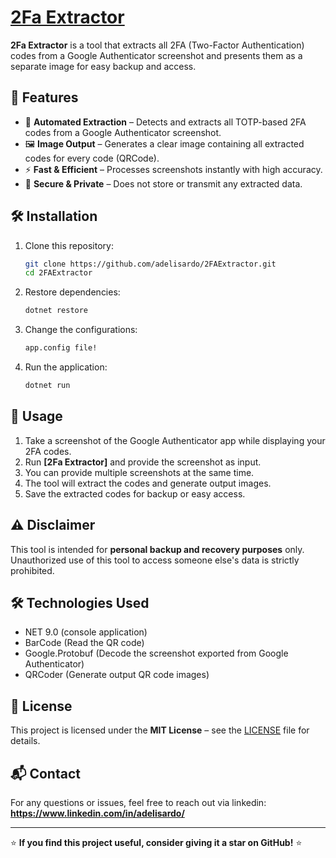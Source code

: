 # [2Fa Extractor](https://github.com/adelisardo/2FAExtractor)

**2Fa Extractor** is a tool that extracts all 2FA (Two-Factor Authentication) codes from a Google Authenticator screenshot and presents them as a separate image for easy backup and access.

## 🚀 Features
- 📸 **Automated Extraction** – Detects and extracts all TOTP-based 2FA codes from a Google Authenticator screenshot.
- 🖼️ **Image Output** – Generates a clear image containing all extracted codes for every code (QRCode).
- ⚡ **Fast & Efficient** – Processes screenshots instantly with high accuracy.
- 🔐 **Secure & Private** – Does not store or transmit any extracted data.

## 🛠️ Installation
1. Clone this repository:
   ```bash
   git clone https://github.com/adelisardo/2FAExtractor.git
   cd 2FAExtractor
   ```
2. Restore dependencies:
   ```bash
   dotnet restore
   ```
4. Change the configurations:
   ```bash
   app.config file!
   ```

4. Run the application:
   ```bash
   dotnet run
   ```

## 📌 Usage
1. Take a screenshot of the Google Authenticator app while displaying your 2FA codes.
2. Run **[2Fa Extractor]** and provide the screenshot as input.
3. You can provide multiple screenshots at the same time.
4. The tool will extract the codes and generate output images.
4. Save the extracted codes for backup or easy access.

## ⚠️ Disclaimer
This tool is intended for **personal backup and recovery purposes** only. Unauthorized use of this tool to access someone else's data is strictly prohibited.

## 🛠️ Technologies Used
- NET 9.0 (console application)
- BarCode (Read the QR code)
- Google.Protobuf (Decode the screenshot exported from Google Authenticator)
- QRCoder (Generate output QR code images)

## 📝 License
This project is licensed under the **MIT License** – see the [LICENSE](LICENSE) file for details.

## 📬 Contact
For any questions or issues, feel free to reach out via linkedin: **https://www.linkedin.com/in/adelisardo/**

---

⭐ **If you find this project useful, consider giving it a star on GitHub!** ⭐
